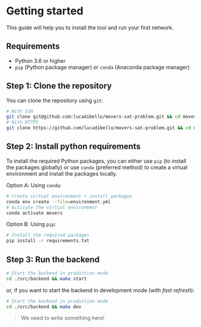 # Getting started

This guide will help you to install the tool and run your first network.

## Requirements

- Python 3.6 or higher
- `pip` (Python package manager) or `conda` (Anaconda package manager)

## Step 1: Clone the repository

You can clone the repository using `git`:

```bash
# With SSH
git clone git@github.com:lucadibello/movers-sat-problem.git && cd movers-sat-problem
# With HTTPS
git clone https://github.com/lucadibello/movers-sat-problem.git && cd movers-sat-problem
```

## Step 2: Install python requirements

To install the required Python packages, you can either use `pip` (to install the packages globally) or use `conda` (preferred method) to create a virtual environment and install the packages locally.

Option A: Using `conda`:

```bash
# Create virtual environment + install packages
conda env create --file=environment.yml
# Activate the virtual environment
conda activate movers
```

Option B: Using `pip`:

```bash
# Install the required packages
pip install -r requirements.txt
```

## Step 3: Run the backend

```bash
# Start the backend in production mode
cd ./src/backend && make start
```

or, if you want to start the backend in development mode (with *fast refresh*):

```bash
# Start the backend in production mode
cd ./src/backend && make dev
```


> We need to write something here!
